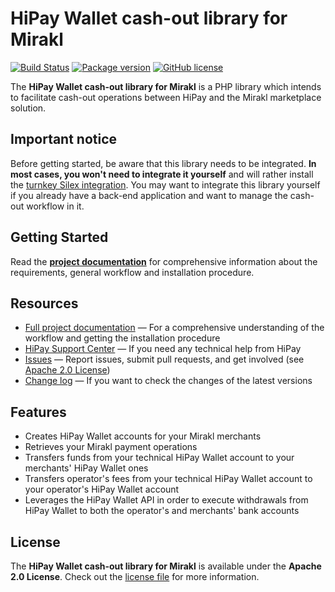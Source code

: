 # HiPay Wallet cash-out library for Mirakl

[![Build Status](https://circleci.com/gh/hipay/hipay-wallet-cashout-mirakl-library/tree/master.svg?style=shield)](https://circleci.com/gh/hipay/hipay-wallet-cashout-mirakl-library/tree/master) [![Package version](https://img.shields.io/packagist/v/hipay/hipay-wallet-cashout-mirakl-library.svg)](https://packagist.org/packages/hipay/hipay-wallet-cashout-mirakl-library) [![GitHub license](https://img.shields.io/badge/license-Apache%202-blue.svg)](https://raw.githubusercontent.com/hipay/hipay-wallet-cashout-mirakl-library/master/LICENSE.md)

The **HiPay Wallet cash-out library for Mirakl** is a PHP library which intends to facilitate cash-out operations between HiPay and the Mirakl marketplace solution.

## Important notice

Before getting started, be aware that this library needs to be integrated. **In most cases, you won't need to integrate it yourself** and will rather install the [turnkey Silex integration][repo-integration]. You may want to integrate this library yourself if you already have a back-end application and want to manage the cash-out workflow in it. 

## Getting Started

Read the **[project documentation][doc-home]** for comprehensive information about the requirements, general workflow and installation procedure.

## Resources
- [Full project documentation][doc-home] — For a comprehensive understanding of the workflow and getting the installation procedure
- [HiPay Support Center][hipay-help] — If you need any technical help from HiPay
- [Issues][project-issues] — Report issues, submit pull requests, and get involved (see [Apache 2.0 License][project-license])
- [Change log][project-changelog] — If you want to check the changes of the latest versions

## Features

- Creates HiPay Wallet accounts for your Mirakl merchants
- Retrieves your Mirakl payment operations
- Transfers funds from your technical HiPay Wallet account to your merchants' HiPay Wallet ones
- Transfers operator's fees from your technical HiPay Wallet account to your operator's HiPay Wallet account
- Leverages the HiPay Wallet API in order to execute withdrawals from HiPay Wallet to both the operator's and merchants' bank accounts

## License

The **HiPay Wallet cash-out library for Mirakl** is available under the **Apache 2.0 License**. Check out the [license file][project-license] for more information.

[doc-home]: https://github.com/hipay/hipay-wallet-cashout-mirakl-library/wiki

[hipay-help]: http://help.hipay.com

[project-issues]: https://github.com/hipay/hipay-wallet-cashout-mirakl-library/issues
[project-license]: https://github.com/hipay/hipay-wallet-cashout-mirakl-library/blob/master/LICENSE.md
[project-changelog]: https://github.com/hipay/hipay-wallet-cashout-mirakl-library/blob/master/CHANGELOG.md

[repo-integration]: https://github.com/hipay/hipay-wallet-cashout-mirakl-integration